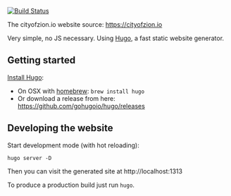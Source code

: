 [![Build Status](https://travis-ci.org/CityOfZion/cityofzion-website.svg?branch=master)](https://travis-ci.org/CityOfZion/cityofzion-website)

The cityofzion.io website source: https://cityofzion.io

Very simple, no JS necessary. Using [Hugo](https://gohugo.io/), a fast static website generator.

## Getting started

[Install Hugo](https://gohugo.io/getting-started/installing/):

* On OSX with [homebrew](https://brew.sh/): `brew install hugo`
* Or download a release from here: https://github.com/gohugoio/hugo/releases


## Developing the website

Start development mode (with hot reloading):

    hugo server -D

Then you can visit the generated site at http://localhost:1313

To produce a production build just run `hugo`.

